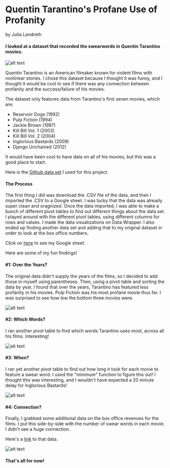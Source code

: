 
# Quentin Tarantino's Profane Use of Profanity 

by Julia Landreth

#### I looked at a dataset that recorded the swearwords in Quentin Tarantino movies. 

![alt text](https://media.journalism.berkeley.edu/upload/2020/08/1597092627100e2cd.jpg "meme")

Quentin Tarantino is an American filmaker known for violent films with nonlinear stories. I chose this dataset because I thought it was funny, and I thought it would be cool to see if there was any connection between profanity and the success/failure of his movies.

The dataset only features data from Tarantino's first seven movies, which are:
* Reservoir Dogs (1992)
* Pulp Fiction (1994)
* Jackie Brown (1997)
* Kill Bill Vol. 1 (2003)
* Kill Bill Vol. 2 (2004)
* Inglorious Bastards (2009)
* Django Unchained (2012)

It would have been cool to have data on all of his movies, but this was a good place to start. 

Here is the [Github data set](https://github.com/fivethirtyeight/data/tree/master/tarantino) I used for this project.

#### The Process

The first thing I did was download the .CSV file of the data, and then I imported the .CSV to a Google sheet. I was lucky that the data was already super clean and oragnized. Once the data imported, I was able to make a bunch of different pivot tables to find out different things about the data set. I played around with the different pivot tables, using different columns for rows and values. I made the data visualizations on Data Wrapper. I also ended up finding another data set and adding that to my original dataset in order to look at the box office numbers. 


Click on [here](https://docs.google.com/spreadsheets/d/1biHiaZM7RxnbwFX2ONaoTYmukXhc565rKTeeGpsujyQ/edit?usp=sharing) to see my Google sheet. 

Here are some of my fun findings!

#### #1: Over the Years?

The original data didn't supply the years of the films, so I decided to add those in myself using parentheses. Then, using a pivot table and sorting the data by year, I found that over the years, Tarantino has featured less profanity in his movies. Pulp Fiction was his most profane movie thus far. I was surprised to see how low the bottom three movies were.

![alt text](https://media.journalism.berkeley.edu/upload/2020/08/15970870007ef2d7e.png "Profanity over the Years")

#### #2: Which Words?

I ran another pivot table to find which words Tarantino uses most, across all his films. Interesting!

![alt text](https://media.journalism.berkeley.edu/upload/2020/08/159708750873ffeaf.png "Top 10 Swear Words")

#### #3: When?

I ran yet another pivot table to find out how long it took for each movie to feature a swear word. I used the "minimum" function to figure this out! I thought this was interesting, and I wouldn't have expected a 20 minute delay for Inglorious Bastards!

![alt text](https://media.journalism.berkeley.edu/upload/2020/08/15970922494051c12.png "How long until the first swear word")

#### #4: Connection?
Finally, I grabbed some additional data on the box office revenues for the films. I put this side-by-side with the number of swear words in each movie. I didn't see a huge connection.

Here's a [link](https://screenrant.com/quentin-tarantinos-movies-ranked-by-box-office-gross-according-to-box-office-mojo/) to that data.

![alt text](https://media.journalism.berkeley.edu/upload/2020/08/15971094927008dc3.png "Is there a connection?")


#### That's all for now!

